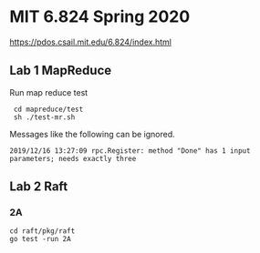 # MIT 6.824 Spring 2020
https://pdos.csail.mit.edu/6.824/index.html

## Lab 1 MapReduce
Run map reduce test
```
 cd mapreduce/test
 sh ./test-mr.sh
```
Messages like the following can be ignored.
```
2019/12/16 13:27:09 rpc.Register: method "Done" has 1 input parameters; needs exactly three
```
## Lab 2 Raft

### 2A
```
cd raft/pkg/raft
go test -run 2A
```
